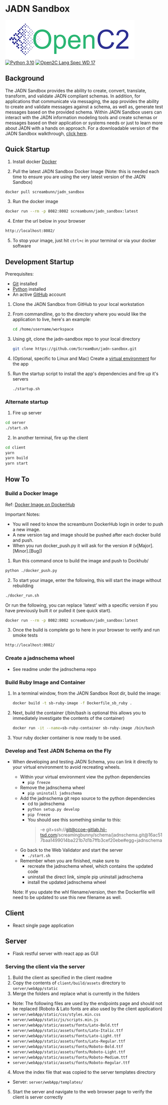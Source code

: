 # JADN Sandbox

[![OpenC2](https://github.com/ScreamBun/SB_Utils/blob/master/assets/images/openc2.png?raw=true)](https://openc2.org/)
[![Python 3.10](https://img.shields.io/badge/Python-3.10-blue)](https://www.python.org/downloads/release/python-3100/)
[![Open2C Lang Spec WD 17](https://img.shields.io/badge/Open2C%20Lang%20Spec-WD17-brightgreen)](https://github.com/dlemire60/openc2-oc2ls)

## Background

The JADN Sandbox provides the ability to create, convert, translate, transform, and validate JADN compliant schemas. In addition, for applications that communicate via messaging, the app provides the ability to create and validate messages against a schema, as well as, generate test messages based on the provided schema. Within JADN Sandbox users can interact with the JADN information modeling tools and create schemas or messages based on their application or systems needs or just to learn more about JADN with a hands on approach.
For a downloadable version of the JADN Sandbox walkthrough, [click here](https://github.com/ScreamBun/jadn-sandbox/blob/develop/documentation/JADNSandboxInfo.pdf).

## Quick Startup

1. Install docker [Docker](https://docs.docker.com/get-docker/)

2. Pull the latest JADN Sandbox Docker Image (Note: this is needed each time to ensure you are using the very latest version of the JADN Sandbox)

```bash
docker pull screambunn/jadn_sandbox
```

3. Run the docker image

  ```bash
  docker run --rm -p 8082:8082 screambunn/jadn_sandbox:latest
  ```

4. Enter the url below in your browser

```bash
http://localhost:8082/
```  

5. To stop your image, just hit `ctrl+c` in your terminal or via your docker software

## Development Startup

Prerequisites:

* [Git](https://git-scm.com/) installed
* [Python](https://www.python.org/downloads/release/python-3100/) installed
* An active [GitHub](https://github.com/ScreamBun/jadn-sandbox) account

1. Clone the JADN Sandbox from GitHub to your local workstation

2. From commandline, go to the directory where you would like the application to live, here's an example:

   ```bash
   cd /home/username/workspace
   ```

3. Using git, clone the jadn-sandbox repo to your local directory

   ```bash
   git clone https://github.com/ScreamBun/jadn-sandbox.git
   ```

4. (Optional, specific to Linux and Mac) Create a [virtual environment](https://www.freecodecamp.org/news/how-to-setup-virtual-environments-in-python/) for the app

5. Run the startup script to install the app's dependencies and fire up it's servers

   ```bash
   ./startup.sh
   ```

### Alternate startup

1. Fire up server  

```bash
cd server
./start.sh
```

2. In another terminal, fire up the client

```bash
cd client 
yarn 
yarn build
yarn start
```

## How To

### Build a Docker Image

Ref: [Docker Image on DockerHub](https://hub.docker.com/repository/docker/screambunn/jadn_sandbox/general)

Important Notes:

* You will need to know the screambunn DockerHub login in order to push a new image.
* A new version tag and image should be pushed after each docker build and push.  
* When you run docker_push.py it will ask for the version # (v[Major].[Minor].[Bug])

1. Run this command once to build the image and push to Dockhub/

```bash
python ./docker_push.py
```

2. To start your image, enter the following, this will start the image without rebuilding

```bash
./docker_run.sh
```

Or run the following, you can replace 'latest' with a specific version if you have previously built it or pulled it (see quick start).

```bash
docker run --rm -p 8082:8082 screambunn/jadn_sandbox:latest
```


3. Once the build is complete go to here in your browser to verify and run smoke tests

```bash
http://localhost:8082/
```

### Create a jadnschema wheel

* See readme under the jadnschema repo

### Build Ruby Image and Container

1. In a terminal window, from the JADN Sandbox Root dir, build the image:

   ```bash
   docker build -t sb-ruby-image -f Dockerfile_sb_ruby .
   ```

2. Next, build the container (/bin/bash is optional this allows you to immediately investigate the contents of the container)

   ```bash
   docker run -it --name=sb-ruby-container sb-ruby-image /bin/bash
   ```

3. Your ruby docker container is now ready to be used.

### Develop and Test JADN Schema on the Fly

* When developing and testing JADN Schema, you can link it directly to your virtual environment to avoid recreating wheels.
  * Within your virtual environment view the python dependencies
    * `pip freeze`
  * Remove the jadnschema wheel
    * `pip uninstall jadnschema`
  * Add the jadnschema git repo source to the python dependencies
    * cd to jadnschema
    * `python setup.py develop`
    * `pip freeze`
    * You should see this something similar to this:
      >-e git+ssh://git@ccoe-gitlab.hii-tsd.com/screamingbunny/schema/jadnschema.git@16ac517baa1499014ba221b7d1b7ffb3cef20ebe#egg=jadnschema
  * Go back to the Web Validator and start the server
    * `./start.sh`
  * Remember when you are finished, make sure to
    * recreate the jadnschema wheel, which contains the updated code
    * uninstall the direct link, simple pip uninstall jadnschema
    * install the updated jadnschema wheel

  Note: If you update the whl filename/version, then the Dockerfile will need to be updated to use this new filename as well.

## Client

* React single page application

## Server

* Flask restful server with react app as GUI

### Serving the client via the server

1. Build the client as specified in the client readme
2. Copy the contents of `client/build/assets` directory to `server/webApp/static`
3. Merge the folders and replace what is currently in the folders

* Note: The following files are used by the endpoints page and should not be replaced (Roboto & Lato fonts are also used by the client application)
* `server/webApp/static/css/styles.min.css`
* `server/webApp/static/js/scripts.min.js`
* `server/webApp/static/assets/fonts/Lato-Bold.ttf`
* `server/webApp/static/assets/fonts/Lato-Italic.ttf`
* `server/webApp/static/assets/fonts/Lato-Light.ttf`
* `server/webApp/static/assets/fonts/Lato-Regular.ttf`
* `server/webApp/static/assets/fonts/Roboto-Bold.ttf`
* `server/webApp/static/assets/fonts/Roboto-Light.ttf`
* `server/webApp/static/assets/fonts/Roboto-Medium.ttf`
* `server/webApp/static/assets/fonts/Roboto-Regular.ttf`

4. Move the index file that was copied to the server templates directory

* Server: `server/webApp/templates/`

5. Start the server and navigate to the web browser page to verify the client is server correctly
